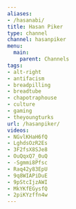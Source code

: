 ```yaml
---
aliases:
- /hasanabi/
title: Hasan Piker
type: channel
channel: hasanpiker
menu:
  main:
    parent: Channels
tags:
- alt-right
- antifacism
- breadpilling
- breadtube
- chapotraphouse
- culture
- gaming
- theyoungturks
url: /hasanpiker/
videos:
- NGvlKHaH6fQ
- LghdsOzR2Es
- 3F2fsX8SJe8
- OuQqxQ7_0uQ
- -Sgmmi8Pfsc
- Raq42y83EpU
- 9q8WIAPiDuE
- 9pStcIjzAWI
- MkYKfEGysfQ
- 2piKYzffn4w
---
```

